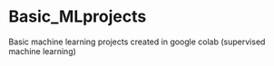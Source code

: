 # Basic_MLprojects
Basic machine learning projects created in google colab (supervised machine learning)
